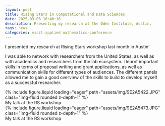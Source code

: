 ```yaml
---
layout: post
title: Rising Stars in Computational and Data Sciences
date: 2025-03-03 16:40:16
description: Presenting my research at the Oden Institute, Austin.
tags: news
categories: visit-applied mathematics-conference 
---
```


I presented my research at Rising Stars workshop last month in Austin! 

I was able to network with researchers from the United States, as well as with academics and researchers from the lab ecosystem. I learnt important skills in terms of proposal writing and grant applications, as well as communication skills for different types of audiences. The different panels allowed me to gain a good overview of the skills to build to develop myself as a successful researcher.

<div class="row mt-3">
    <div class="col-sm mt-3 mt-md-0">
        {% include figure.liquid loading="eager" path="assets/img/9E2A5422.JPG" class="img-fluid rounded z-depth-1" %}
    </div>
</div>
<div class="caption">
My talk at the RS workshop
</div>

<div class="row mt-3">
    <div class="col-sm mt-3 mt-md-0">
        {% include figure.liquid loading="eager" path="assets/img/9E2A5473.JPG" class="img-fluid rounded z-depth-1" %}
    </div>
</div>
<div class="caption">
My talk at the RS workshop
</div>

